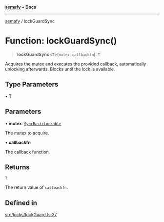 [**semafy**](../README.md) • **Docs**

***

[semafy](../globals.md) / lockGuardSync

# Function: lockGuardSync()

> **lockGuardSync**\<`T`\>(`mutex`, `callbackfn`): `T`

Acquires the mutex and executes the provided callback, automatically
unlocking afterwards. Blocks until the lock is available.

## Type Parameters

• **T**

## Parameters

• **mutex**: [`SyncBasicLockable`](../interfaces/SyncBasicLockable.md)

The mutex to acquire.

• **callbackfn**

The callback function.

## Returns

`T`

The return value of `callbackfn`.

## Defined in

[src/locks/lockGuard.ts:37](https://github.com/havelessbemore/semafy/blob/571d9f7b8415a099d2913b0d38cb23c994b5c69d/src/locks/lockGuard.ts#L37)
